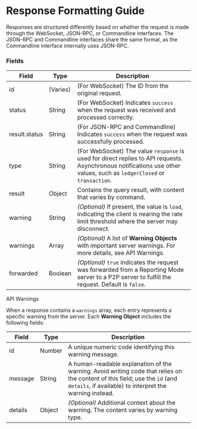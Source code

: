 # Response Formatting Guide

Responses are structured differently based on whether the request is made through the WebSocket, JSON-RPC, or Commandline interfaces. The JSON-RPC and Commandline interfaces share the same format, as the Commandline interface internally uses JSON-RPC.

### Fields

| Field         | Type     | Description                                                                                                                                                            |
| ------------- | -------- | ---------------------------------------------------------------------------------------------------------------------------------------------------------------------- |
| id            | (Varies) | (For WebSocket) The ID from the original request.                                                                                                                      |
| status        | String   | (For WebSocket) Indicates `success` when the request was received and processed correctly.                                                                             |
| result.status | String   | (For JSON-RPC and Commandline) Indicates `success` when the request was successfully processed.                                                                        |
| type          | String   | (For WebSocket) The value `response` is used for direct replies to API requests. Asynchronous notifications use other values, such as `ledgerClosed` or `transaction`. |
| result        | Object   | Contains the query result, with content that varies by command.                                                                                                        |
| warning       | String   | _(Optional)_ If present, the value is `load`, indicating the client is nearing the rate limit threshold where the server may disconnect.                               |
| warnings      | Array    | _(Optional)_ A list of **Warning Objects** with important server warnings. For more details, see API Warnings.                                                         |
| forwarded     | Boolean  | _(Optional)_ `true` indicates the request was forwarded from a Reporting Mode server to a P2P server to fulfill the request. Default is `false`.                       |

API Warnings

When a response contains a `warnings` array, each entry represents a specific warning from the server. Each **Warning Object** includes the following fields:



| Field   | Type   | Description                                                                                                                                                                            |
| ------- | ------ | -------------------------------------------------------------------------------------------------------------------------------------------------------------------------------------- |
| id      | Number | A unique numeric code identifying this warning message.                                                                                                                                |
| message | String | A human-readable explanation of the warning. Avoid writing code that relies on the content of this field; use the `id` (and `details`, if available) to interpret the warning instead. |
| details | Object | _(Optional)_ Additional context about the warning. The content varies by warning type.                                                                                                 |
